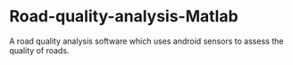 # Road-quality-analysis-Matlab
A road quality analysis software which uses android sensors to assess the quality of roads.
